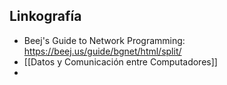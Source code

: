 ## Linkografía
- Beej's Guide to Network Programming: https://beej.us/guide/bgnet/html/split/
- [[Datos y Comunicación entre Computadores]]
-